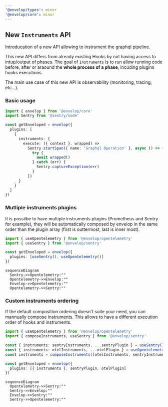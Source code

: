 ```yaml
---
'@envelop/types': minor
'@envelop/core': minor
---
```


## New `Instruments` API

Introducation of a new API allowing to instrument the graphql pipeline.

This new API differs from already existing Hooks by not having access to intup/output of phases. The
goal of `Instruments` is to run allow running code before, after or araound the **whole process of a
phase**, incuding plugins hooks executions.

The main use case of this new API is observability (monitoring, tracing, etc...).

### Basic usage

```ts
import { envelop } from '@envelop/core'
import Sentry from '@sentry/node'

const getEnveloped = envelop({
  plugins: [
    {
      instruments: {
        execute: ({ context }, wrapped) =>
          Sentry.startSpan({ name: 'Graphql Operation' }, async () => {
            try {
              await wrapped()
            } catch (err) {
              Sentry.captureException(err)
            }
          })
      }
    }
  ]
})
```

### Mutliple instruments plugins

It is possilbe to have multiple instruments plugins (Prometheus and Sentry for example), they will
be automatically composed by envelop in the same order than the plugin array (first is outtermost,
last is inner most).

```ts
import { useOpentelemetry } from '@envelop/opentelemetry'
import { useSentry } from '@envelop/sentry'

const getEnveloped = envelop({
  plugins: [useSentry(), useOpentelemetry()]
})
```

```mermaid
sequenceDiagram
  Sentry->>Opentelemetry:""
  Opentelemetry->>Envelop:""
  Envelop->>Opentelemetry:""
  Opentelemetry->>Sentry:""
```

### Custom instruments ordering

If the default composition ordering doesn't suite your need, you can mannually compose instruments.
This allows to have a different execution order of hooks and instruments.

```ts
import { useOpentelemetry } from '@envelop/opentelemetry'
import { composeInstruments, useSentry } from '@envelop/sentry'

const { instruments: sentryInstruments, ...sentryPlugin } = useSentry()
const { instruments: otelInstruments, ...otelPlugin } = useOpentelemetry()
const instruments = composeInstruments([otelInstruments, sentryInstruments])

const getEnveloped = envelop({
  plugins: [{ instruments }, sentryPlugin, otelPlugin]
})
```

```mermaid
sequenceDiagram
  Opentelemetry->>Sentry:""
  Sentry->>Envelop:""
  Envelop->>Sentry:""
  Sentry->>Opentelemetry:""
```
